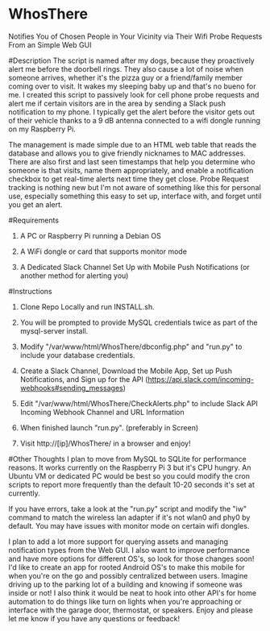 # WhosThere
Notifies You of Chosen People in Your Vicinity via Their Wifi Probe Requests From an Simple Web GUI

#Description
The script is named after my dogs, because they proactively alert me before the doorbell rings.  They also cause a lot of noise when someone arrives, whether it's the pizza guy or a friend/family member coming over to visit.  It wakes my sleeping baby up and that's no bueno for me.  I created this script to passively look for cell phone probe requests and alert me if certain visitors are in the area by sending a Slack push notification to my phone.  I typically get the alert before the visitor gets out of their vehicle thanks to a 9 dB antenna connected to a wifi dongle running on my Raspberry Pi.

The management is made simple due to an HTML web table that reads the database and allows you to give friendly nicknames to MAC addresses.  There are also first and last seen timestamps that help you determine who someone is that visits, name them appropriately, and enable a notification checkbox to get real-time alerts next time they get close.  Probe Request tracking is nothing new but I'm not aware of something like this for personal use, especially something this easy to set up, interface with, and forget until you get an alert.

#Requirements
1) A PC or Raspberry Pi running a Debian OS

2) A WiFi dongle or card that supports monitor mode

3) A Dedicated Slack Channel Set Up with Mobile Push Notifications (or another method for alerting you)

#Instructions
1) Clone Repo Locally and run INSTALL.sh.

2) You will be prompted to provide MySQL credentials twice as part of the mysql-server install.

3) Modify "/var/www/html/WhosThere/dbconfig.php" and "run.py" to include your database credentials.

4) Create a Slack Channel, Download the Mobile App, Set up Push Notifications, and Sign up for the API (https://api.slack.com/incoming-webhooks#sending_messages)

5) Edit "/var/www/html/WhosThere/CheckAlerts.php" to include Slack API Incoming Webhook Channel and URL Information

6) When finished launch "run.py". (preferably in Screen)

7) Visit http://[ip]/WhosThere/ in a browser and enjoy!

#Other Thoughts
I plan to move from MySQL to SQLite for performance reasons.  It works currently on the Raspberry Pi 3 but it's CPU hungry.  An Ubuntu VM or dedicated PC would be best so you could modify the cron scripts to report more frequently than the default 10-20 seconds it's set at currently.

If you have errors, take a look at the "run.py" script and modify the "iw" command to match the wireless lan adapter if it's not wlan0 and phy0 by default.  You may have issues with monitor mode on certain wifi dongles.  

I plan to add a lot more support for querying assets and managing notification types from the Web GUI.  I also want to improve performance and have more options for different OS's, so look for those changes soon!  I'd like to create an app for rooted Android OS's to make this mobile for when you're on the go and possibly centralized between users.  Imagine driving up to the parking lot of a building and knowing if someone was inside or not!  I also think it would be neat to hook into other API's for home automation to do things like turn on lights when you're approaching or interface with the garage door, thermostat, or speakers.  Enjoy and please let me know if you have any questions or feedback!  
